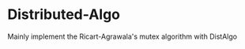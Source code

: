 Distributed-Algo
================

Mainly implement the Ricart-Agrawala's mutex algorithm with DistAlgo
